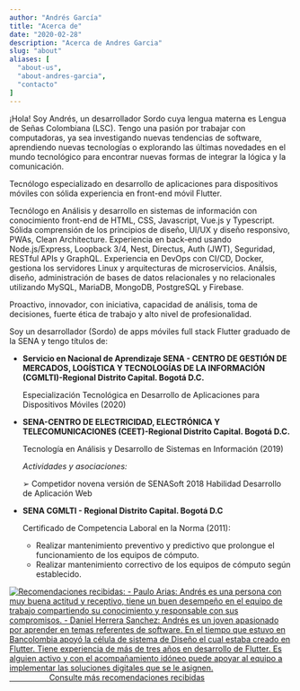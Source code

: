 ```yaml
---
author: "Andrés García"
title: "Acerca de"
date: "2020-02-28"
description: "Acerca de Andres Garcia"
slug: "about"
aliases: [
  "about-us",
  "about-andres-garcia",
  "contacto"
]
---
```



¡Hola! Soy Andrés, un desarrollador Sordo cuya lengua materna es Lengua de Señas Colombiana (LSC). Tengo una pasión por trabajar con computadoras, ya sea investigando nuevas tendencias de software, aprendiendo nuevas tecnologías o explorando las últimas novedades en el mundo tecnológico para encontrar nuevas formas de integrar la lógica y la comunicación.

Tecnólogo especializado en desarrollo de aplicaciones para dispositivos móviles con sólida experiencia en front-end móvil Flutter.

Tecnólogo en Análisis y desarrollo en sistemas de información con conocimiento front-end de HTML, CSS, Javascript, Vue.js y Typescript.
Sólida comprensión de los principios de diseño, UI/UX y diseño responsivo, PWAs, Clean Architecture.
Experiencia en back-end usando Node.js/Express, Loopback 3/4, Nest, Directus, Auth (JWT), Seguridad, RESTful APIs y GraphQL.
Experiencia en DevOps con CI/CD, Docker, gestiona los servidores Linux y arquitecturas de microservicios.
Análsis, diseño, administración de bases de datos relacionales y no relacionales utilizando MySQL, MariaDB, MongoDB, PostgreSQL y Firebase.

Proactivo, innovador, con iniciativa, capacidad de análisis, toma de decisiones, fuerte ética de trabajo y alto nivel de profesionalidad.

<!-- Mi investigación se centra en acoplar la ingeniería medioambiental y de recursos hídricos, la ciencia de los datos y el aprendizaje de las máquinas, y el análisis de sistemas para abordar los problemas relacionados con los objetivos de cantidad y calidad del agua en competencia y el papel de los datos en las acciones de decisión. -->

Soy un desarrollador (Sordo) de apps móviles full stack Flutter graduado de la SENA y tengo títulos de:

- **Servicio en Nacional de Aprendizaje SENA - CENTRO DE GESTIÓN DE MERCADOS, LOGÍSTICA Y TECNOLOGÍAS DE LA INFORMACIÓN (CGMLTI)-Regional Distrito Capital. Bogotá D.C.**

  Especialización Tecnológica en Desarrollo de Aplicaciones para Dispositivos Móviles (2020)

- **SENA-CENTRO DE ELECTRICIDAD, ELECTRÓNICA Y TELECOMUNICACIONES (CEET)-Regional Distrito Capital. Bogotá D.C.**

  Tecnología en Análisis y Desarrollo de Sistemas en Información (2019)

  _Actividades y asociaciones:_

  ➢ Competidor novena versión de SENASoft 2018 Habilidad Desarrollo de Aplicación Web

- **SENA CGMLTI - Regional Distrito Capital. Bogotá D.C**

  Certificado de Competencia Laboral en la Norma (2011):

  - Realizar mantenimiento preventivo y predictivo que prolongue el funcionamiento de los equipos de cómputo.
  - Realizar mantenimiento correctivo de los equipos de cómputo según establecido.

[![Recomendaciones recibidas: - Paulo Arias: Andrés es una persona con muy buena actitud y receptivo, tiene un buen desempeño en el equipo de trabajo compartiendo su conocimiento y responsable con sus compromisos. - Daniel Herrera Sanchez: Andrés es un joven apasionado por aprender en temas referentes de software. En el tiempo que estuvo en Bancolombia apoyó la célula de sistema de Diseño el cual estaba creado en Flutter. Tiene experiencia de más de tres años en desarrollo de Flutter. Es alguien activo y con el acompañamiento idóneo puede apoyar al equipo a implementar las soluciones digitales que se le asignen. ](/images/recommendations_es.png)                              Consulte más recomendaciones recibidas](https://link.tech-andgar.me/recommendations_linkedin)
